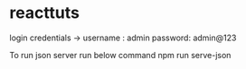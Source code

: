 # reacttuts

login credentials ->
username : admin
password: admin@123

To run json server run below command
npm run serve-json
